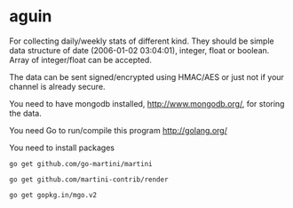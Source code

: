 aguin
=====

For collecting daily/weekly stats of different kind. They should be simple data structure of date (2006-01-02 03:04:01), integer, float or boolean. Array of integer/float can be accepted.

The data can be sent signed/encrypted using HMAC/AES or just not if your channel is already secure.


You need to have mongodb installed, http://www.mongodb.org/, for storing the data.

You need Go to run/compile this program http://golang.org/

You need to install packages

	go get github.com/go-martini/martini
	
	go get github.com/martini-contrib/render
	
	go get gopkg.in/mgo.v2
